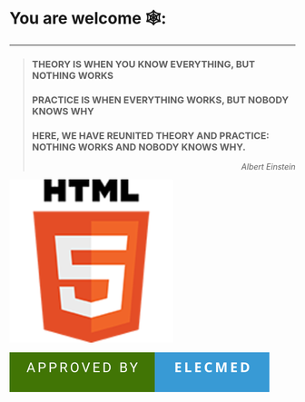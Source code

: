 # You are welcome  🕸️: 
----
  > ### THEORY IS WHEN YOU KNOW EVERYTHING, BUT NOTHING WORKS
> ### PRACTICE IS WHEN EVERYTHING WORKS, BUT NOBODY KNOWS WHY
> ### HERE, WE HAVE REUNITED THEORY AND PRACTICE: NOTHING WORKS AND NOBODY KNOWS WHY.
> _<p align =right>Albert Einstein</p>_

![forthebadge](https://raw.githubusercontent.com/github/explore/80688e429a7d4ef2fca1e82350fe8e3517d3494d/topics/html/html.png)

![forthebadge](https://github.com/profelecmed/profelecmed/blob/main/APPROVED%20BY-ELECMED.svg)


<!--
https://learn.microsoft.com/fr-fr/azure/devops/project/wiki/markdown-guidance?view=azure-devops

https://medium.com/@abhiappmobiledeveloper/guide-to-writing-on-readme-md-markdown-file-for-github-project-8aad4e4e2a15

# header H1
## header H2
### header H3
#### header H4
##### header H5
###### header H6

entrez deux espaces avant le saut de ligne, puis sélectionnez Entrée pour commencer un nouveau paragraphe.

> Single line quote
>> Nested quote

**profelecmed/profelecmed** is a ✨ _special_ ✨ repository because its `README.md` (this file) appears on your GitHub profile.

La ligne au-dessus de la ligne contenant le --- doit être vide.

Here are some ideas to get you started:

- 🔭 I’m currently working on ...
- 🌱 I’m currently learning ...
- 👯 I’m looking to collaborate on ...
- 🤔 I’m looking for help with ...
- 💬 Ask me about ...
- 📫 How to reach me: ...
- 😄 Pronouns: ...
- ⚡ Fun fact: ...
[![forthebadge](https://forthebadge.com/images/featured/featured-uses-html.svg)](https://forthebadge.com)
[![forthebadge](https://forthebadge.com/images/badges/approved-by-george-costanza.svg)](https://forthebadge.com)

## What are attributes that distinguishes the elearning from other learnings?
-->
